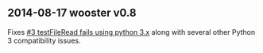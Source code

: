 2014-08-17 wooster v0.8 
-----------------------

Fixes [\#3 testFileRead fails using python 3.x](https://bitbucket.org/wooster/biplist/issue/3/testfileread-fails-using-python-3x) 
along with several other Python 3 compatibility issues.
